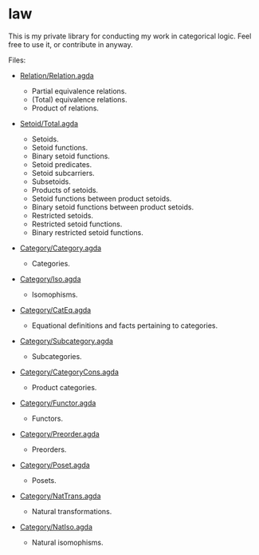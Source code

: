 law
===

This is my private library for conducting my work in categorical
logic.  Feel free to use it, or contribute in anyway.

Files:

  - [Relation/Relation.agda](Relation/Relation.agda)
    - Partial equivalence relations.
    - (Total) equivalence relations.
    - Product of relations.
    
  - [Setoid/Total.agda](Setoid/Total.agda)
    - Setoids.
    - Setoid functions.
    - Binary setoid functions.
    - Setoid predicates.
    - Setoid subcarriers.
    - Subsetoids.
    - Products of setoids.
    - Setoid functions between product setoids.
    - Binary setoid functions between product setoids.
    - Restricted setoids.
    - Restricted setoid functions.
    - Binary restricted setoid functions.

  - [Category/Category.agda](Category/Category.agda)
    - Categories.

  - [Category/Iso.agda](Category/Iso.agda)
    - Isomophisms.
    
  - [Category/CatEq.agda](Category/CatEq.agda)
    - Equational definitions and facts pertaining to categories.

  - [Category/Subcategory.agda](Category/Subcategory.agda)
    - Subcategories.

  - [Category/CategoryCons.agda](Category/CategoryCons.agda)
    - Product categories.

  - [Category/Functor.agda](Category/Functor.agda)
    - Functors.

  - [Category/Preorder.agda](Category/Preorder.agda)
    - Preorders.

  - [Category/Poset.agda](Category/Poset.agda)
    - Posets.

  - [Category/NatTrans.agda](Category/NatTrans.agda)
    - Natural transformations.

  - [Category/NatIso.agda](Category/NatIso.agda)
    - Natural isomophisms.
